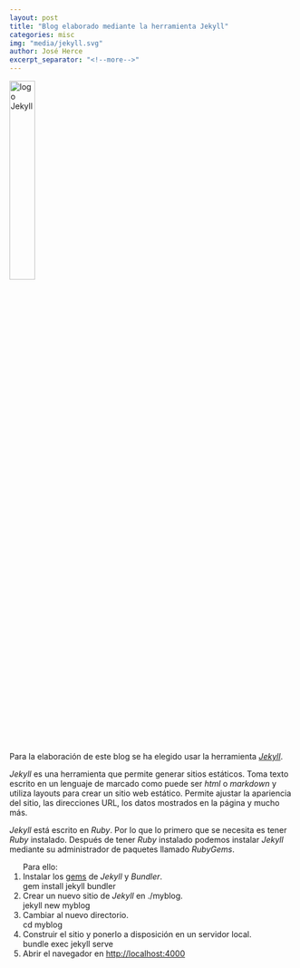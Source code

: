 ```yaml
---
layout: post
title: "Blog elaborado mediante la herramienta Jekyll"
categories: misc
img: "media/jekyll.svg"
author: José Herce
excerpt_separator: "<!--more-->"
---
```



<p class="post-paragraph">
    <a href="https://jekyllrb.com/" target="_blank"><img class="excerpt-image" src="{{ page.img | relative_url }}" width="30%" alt="logo Jekyll" /></a>
</p>

<p class="post-paragraph">
    Para la elaboración de este blog se ha elegido usar la herramienta <a href="https://jekyllrb.com/" target="_blank"> <em>Jekyll</em></a>.
</p>

<p class="post-paragraph">
    <em>Jekyll</em> es una herramienta que permite generar sitios estáticos. Toma texto escrito en un lenguaje de marcado
    como puede ser <em>html</em> o <em>markdown</em> y utiliza layouts para crear un sitio web estático. Permite ajustar la
    apariencia del sitio, las direcciones URL, los datos mostrados en la página y mucho más.
</p>

<p class="post-paragraph">
    <em>Jekyll</em> está escrito en <em>Ruby</em>. Por lo que lo primero que se necesita es tener <em>Ruby</em> instalado. Después de tener
    <em>Ruby</em> instalado podemos instalar <em>Jekyll</em> mediante su administrador de paquetes llamado <em>RubyGems</em>.
</p>

<!--more-->

<p class="post-paragraph">
    <ol class="post-paragraph">Para ello:
        <li>
            Instalar los <a href="https://jekyllrb.com/docs/ruby-101/#gems" target="_blank">gems</a> de <em>Jekyll</em> y <em>Bundler</em>.
        </li>
        <div class="post-code-cmd">gem install jekyll bundler</div>
        <li>
            Crear un nuevo sitio de <em>Jekyll</em> en ./myblog.
        </li>
        <div class="post-code-cmd">jekyll new myblog</div>
        <li>
            Cambiar al nuevo directorio.
        </li>
        <div class="post-code-cmd">cd myblog</div>
        <li>
            Construir el sitio y ponerlo a disposición en un servidor local.
        </li>
        <div class="post-code-cmd">bundle exec jekyll serve</div>
        <li>
            Abrir el navegador en <a href="http://localhost:4000" target="_blank">http://localhost:4000</a>
        </li>
    </ol>
</p>

